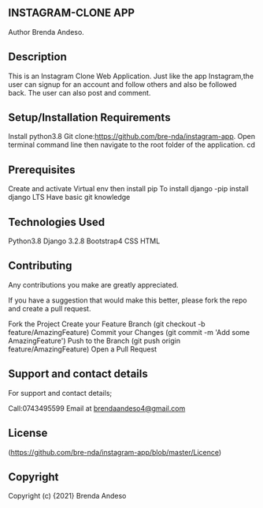 ## INSTAGRAM-CLONE APP
Author
Brenda Andeso.

## Description
This is an Instagram Clone Web Application. Just like the app Instagram,the user can signup for an account and follow others and also be followed back. The user can also post and comment.

## Setup/Installation Requirements
Install python3.8 Git clone:https://github.com/bre-nda/instagram-app. Open terminal command line then navigate to the root folder of the application. cd

## Prerequisites
Create and activate Virtual env then install pip
To install django -pip install django LTS
Have basic git knowledge

## Technologies Used
Python3.8
Django 3.2.8
Bootstrap4
CSS
HTML

## Contributing
Any contributions you make are greatly appreciated.

If you have a suggestion that would make this better, please fork the repo and create a pull request.

Fork the Project
Create your Feature Branch (git checkout -b feature/AmazingFeature)
Commit your Changes (git commit -m 'Add some AmazingFeature')
Push to the Branch (git push origin feature/AmazingFeature)
Open a Pull Request
## Support and contact details
For support and contact details;

Call:0743495599
Email at brendaandeso4@gmail.com
## License
(https://github.com/bre-nda/instagram-app/blob/master/Licence)

## Copyright
Copyright (c) {2021} Brenda Andeso